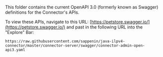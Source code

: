 This folder contains the current OpenAPI 3.0 (formerly known as Swagger) definitions for the Connector's APIs.

To view these APIs, navigate to this URL: [https://petstore.swagger.io/](https://petstore.swagger.io/) and past in
 the following URL into the "Explore" Bar: 
 
 `https://raw.githubusercontent.com/sappenin/java-ilpv4-connector/master/connector-server/swagger/connector-admin-open-api3.yaml`
